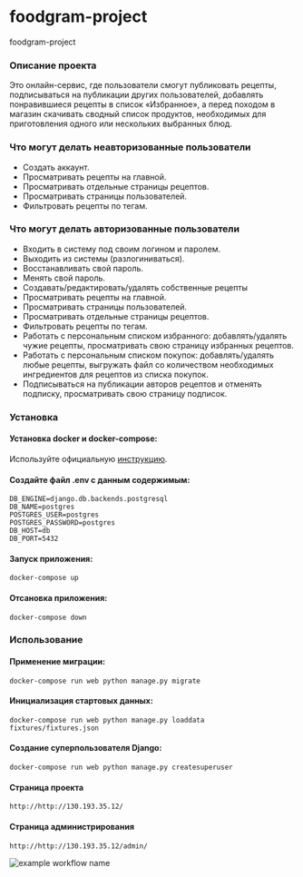 # foodgram-project
foodgram-project
### Описание проекта

Это онлайн-сервис, где пользователи смогут публиковать рецепты, подписываться на публикации других пользователей, добавлять понравившиеся рецепты в список «Избранное», а перед походом в магазин скачивать сводный список продуктов, необходимых для приготовления одного или нескольких выбранных блюд.


### Что могут делать неавторизованные пользователи
- Создать аккаунт.
- Просматривать рецепты на главной.
- Просматривать отдельные страницы рецептов.
- Просматривать страницы пользователей.
- Фильтровать рецепты по тегам.

### Что могут делать авторизованные пользователи
- Входить в систему под своим логином и паролем.
- Выходить из системы (разлогиниваться).
- Восстанавливать свой пароль.
- Менять свой пароль.
- Создавать/редактировать/удалять собственные рецепты
- Просматривать рецепты на главной.
- Просматривать страницы пользователей.
- Просматривать отдельные страницы рецептов.
- Фильтровать рецепты по тегам.
- Работать с персональным списком избранного: добавлять/удалять чужие рецепты, просматривать свою страницу избранных рецептов.
- Работать с персональным списком покупок: добавлять/удалять любые рецепты, выгружать файл со количеством необходимых ингредиентов для рецептов из списка покупок.
- Подписываться на публикации авторов рецептов и отменять подписку, просматривать свою страницу подписок.

### Установка

#### Установка docker и docker-compose:

Используйте официальную [инструкцию](https://docs.docker.com/engine/install/).

#### Создайте файл .env с данным содержимым:
```
DB_ENGINE=django.db.backends.postgresql
DB_NAME=postgres
POSTGRES_USER=postgres
POSTGRES_PASSWORD=postgres
DB_HOST=db
DB_PORT=5432
```
#### Запуск приложения:
```
docker-compose up
```
#### Отсановка приложения:
```
docker-compose down
```

### Использование

#### Применение миграции:
```
docker-compose run web python manage.py migrate
```
#### Инициализация стартовых данных:
```
docker-compose run web python manage.py loaddata fixtures/fixtures.json
```
#### Создание суперпользователя Django:
```
docker-compose run web python manage.py createsuperuser
```


#### Страница проекта
```
http://http://130.193.35.12/
```



#### Страница администрирования
```
http://http://130.193.35.12/admin/
```

![example workflow name](https://github.com/maxjazz/foodgram-project/workflows/foodgram/badge.svg)
